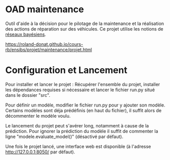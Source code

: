 # OAD maintenance
Outil d'aide à la décision pour le pilotage de la maintenance et la réalisation des actions de réparation sur des véhicules.
Ce projet utilise les notions de [réseaux bayésiens](https://fr.wikipedia.org/wiki/R%C3%A9seau_bay%C3%A9sien).

https://roland-donat.github.io/cours-rb/ensibs/projet/maintenance/projet.html

# Configuration et Lancement
Pour installer et lancer le projet : Récupérer l'ensemble du projet, installer les dépendances requises si nécessaire et lancer le fichier run.py situé dans le dossier "src".

Pour définir un modèle, modifier le fichier run.py pour y ajouter son modèle. Certains modèles sont déja prédéfinis (en haut du fichier), il suffit alors de décommenter le modèle voulu.


Le lancement du projet peut s'avérer long, notamment à cause de la prédiction. Pour ignorer la prédiction du modèle il suffit de commenter la ligne "modele.evaluate_model()" (désactivé par défaut).

Une fois le projet lancé, une interface web est disponible (à l'adresse http://127.0.0.1:8050/ par défaut).
    
